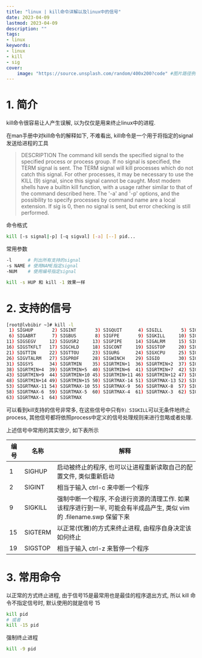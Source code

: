```yaml
---
title: "linux | kill命令详解以及linux中的信号" 
date: 2023-04-09
lastmod: 2023-04-09
description: "" 
tags: 
- linux
keywords:
- linux
- kill
- sig
cover:
    image: "https://source.unsplash.com/random/400x200?code" #图片路径例如：posts/tech/123/123.png
---
```


# 1. 简介

kill命令很容易让人产生误解, 以为仅仅是用来终止linux中的进程. 

在man手册中对kill命令的解释如下, 不难看出, kill命令是一个用于将指定的signal发送给进程的工具

> DESCRIPTION
>   The command kill sends the specified signal to the specified process or process group.  If no signal is specified, the TERM signal is sent.  The TERM signal will kill processes which do not catch this signal.  For other processes, it may be necessary to use the KILL (9) signal,  since  this signal cannot be caught.
>   Most  modern  shells  have a builtin kill function, with a usage rather similar to that of the command described here.  The '-a' and '-p' options, and the possibility to specify processes by command name are a local extension.
>   If sig is 0, then no signal is sent, but error checking is still performed.

命令格式

```bash
kill [-s signal|-p] [-q sigval] [-a] [--] pid...
```

常用参数

```bash
-l      # 列出所有支持的signal
-s NAME # 使用NAME指定signal
-NUM    # 使用编号指定signal

kill -s HUP 和 kill -1 效果一样
```

# 2. 支持的信号

```bash
[root@lvbibir ~]# kill -l
 1) SIGHUP       2) SIGINT       3) SIGQUIT      4) SIGILL       5) SIGTRAP
 6) SIGABRT      7) SIGBUS       8) SIGFPE       9) SIGKILL     10) SIGUSR1
11) SIGSEGV     12) SIGUSR2     13) SIGPIPE     14) SIGALRM     15) SIGTERM
16) SIGSTKFLT   17) SIGCHLD     18) SIGCONT     19) SIGSTOP     20) SIGTSTP
21) SIGTTIN     22) SIGTTOU     23) SIGURG      24) SIGXCPU     25) SIGXFSZ
26) SIGVTALRM   27) SIGPROF     28) SIGWINCH    29) SIGIO       30) SIGPWR
31) SIGSYS      34) SIGRTMIN    35) SIGRTMIN+1  36) SIGRTMIN+2  37) SIGRTMIN+3
38) SIGRTMIN+4  39) SIGRTMIN+5  40) SIGRTMIN+6  41) SIGRTMIN+7  42) SIGRTMIN+8
43) SIGRTMIN+9  44) SIGRTMIN+10 45) SIGRTMIN+11 46) SIGRTMIN+12 47) SIGRTMIN+13
48) SIGRTMIN+14 49) SIGRTMIN+15 50) SIGRTMAX-14 51) SIGRTMAX-13 52) SIGRTMAX-12
53) SIGRTMAX-11 54) SIGRTMAX-10 55) SIGRTMAX-9  56) SIGRTMAX-8  57) SIGRTMAX-7
58) SIGRTMAX-6  59) SIGRTMAX-5  60) SIGRTMAX-4  61) SIGRTMAX-3  62) SIGRTMAX-2
63) SIGRTMAX-1  64) SIGRTMAX
```

可以看到kill支持的信号非常多, 在这些信号中只有`9) SIGKILL`可以无条件地终止process, 其他信号都将依照process中定义的信号处理规则来进行忽略或者处理.

上述信号中常用的其实很少, 如下表所示

| 编号 | 名称    | 解释                                                         |
| ---- | ------- | ------------------------------------------------------------ |
| 1    | SIGHUP  | 启动被终止的程序, 也可以让进程重新读取自己的配置文件, 类似重新启动 |
| 2    | SIGINT  | 相当于输入 ctrl-c 来中断一个程序                             |
| 9    | SIGKILL | 强制中断一个程序, 不会进行资源的清理工作. 如果该程序进行到一半, 可能会有半成品产生, 类似 vim 的 .filename.swp 保留下来 |
| 15   | SIGTERM | 以正常(优雅)的方式来终止进程, 由程序自身决定该如何终止       |
| 19   | SIGSTOP | 相当于输入 ctrl-z 来暂停一个程序                             |

# 3. 常用命令

以正常的方式终止进程, 由于信号15是最常用也是最佳的程序退出方式, 所以 kill 命令不指定信号时, 默认使用的就是信号 15

```bash
kill pid
# 或者
kill -15 pid
```

强制终止进程

```bash
kill -9 pid
```

